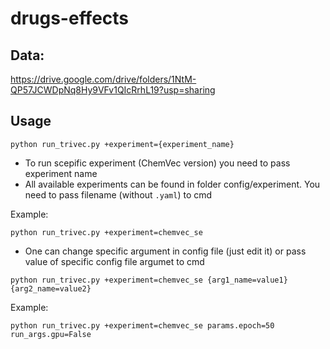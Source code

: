 # drugs-effects

## Data: 
https://drive.google.com/drive/folders/1NtM-QP57JCWDpNq8Hy9VFv1QIcRrhL19?usp=sharing

## Usage
```
python run_trivec.py +experiment={experiment_name}
```
* To run scepific experiment (ChemVec version) you need to pass experiment name
* All available experiments can be found in folder config/experiment. You need to pass filename (without `.yaml`) to cmd

Example:
```
python run_trivec.py +experiment=chemvec_se
```

* One can change specific argument in config file (just edit it) or pass value of specific config file argumet to cmd
```
python run_trivec.py +experiment=chemvec_se {arg1_name=value1} {arg2_name=value2}
```

Example:
```
python run_trivec.py +experiment=chemvec_se params.epoch=50 run_args.gpu=False
```
